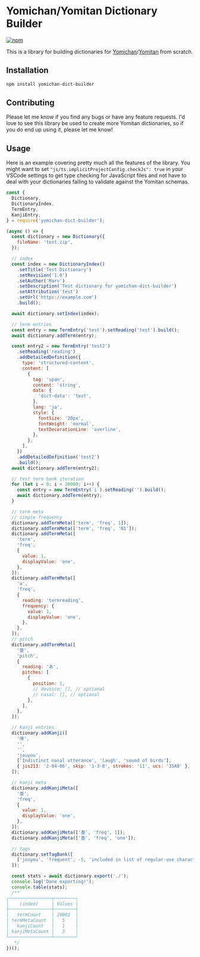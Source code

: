 # Yomichan/Yomitan Dictionary Builder

[![npm](https://img.shields.io/npm/v/yomichan-dict-builder?style=for-the-badge)](https://www.npmjs.com/package/yomichan-dict-builder)

This is a library for building dictionaries for [Yomichan](https://foosoft.net/projects/yomichan/)/[Yomitan](https://github/themoeway/yomitan) from scratch.

## Installation

```sh
npm install yomichan-dict-builder
```

## Contributing

Please let me know if you find any bugs or have any feature requests. I'd love to see this library be used to create more Yomitan dictionaries, so if you do end up using it, please let me know!

## Usage

Here is an example covering pretty much all the features of the library. You might want to set `"js/ts.implicitProjectConfig.checkJs": true` in your VSCode settings to get type checking for JavaScript files and not have to deal with your dictionaries failing to validate against the Yomitan schemas.

```js
const {
  Dictionary,
  DictionaryIndex,
  TermEntry,
  KanjiEntry,
} = require('yomichan-dict-builder');

(async () => {
  const dictionary = new Dictionary({
    fileName: 'test.zip',
  });

  // index
  const index = new DictionaryIndex()
    .setTitle('Test Dictionary')
    .setRevision('1.0')
    .setAuthor('Marv')
    .setDescription('Test dictionary for yomichan-dict-builder')
    .setAttribution('test')
    .setUrl('https://example.com')
    .build();

  await dictionary.setIndex(index);

  // term entries
  const entry = new TermEntry('test').setReading('test').build();
  await dictionary.addTerm(entry);

  const entry2 = new TermEntry('test2')
    .setReading('reading')
    .addDetailedDefinition({
      type: 'structured-content',
      content: [
        {
          tag: 'span',
          content: 'string',
          data: {
            'dict-data': 'test',
          },
          lang: 'ja',
          style: {
            fontSize: '20px',
            fontWeight: 'normal',
            textDecorationLine: 'overline',
          },
        },
      ],
    })
    .addDetailedDefinition('test2')
    .build();
  await dictionary.addTerm(entry2);

  // test term bank iteration
  for (let i = 0; i < 20000; i++) {
    const entry = new TermEntry(`i`).setReading('').build();
    await dictionary.addTerm(entry);
  }

  // term meta
  // simple frequency
  dictionary.addTermMeta(['term', 'freq', 1]);
  dictionary.addTermMeta(['term', 'freq', 'N1']);
  dictionary.addTermMeta([
    'term',
    'freq',
    {
      value: 1,
      displayValue: 'one',
    },
  ]);
  dictionary.addTermMeta([
    'a',
    'freq',
    {
      reading: 'termreading',
      frequency: {
        value: 1,
        displayValue: 'one',
      },
    },
  ]);
  // pitch
  dictionary.addTermMeta([
    '亜',
    'pitch',
    {
      reading: 'あ',
      pitches: [
        {
          position: 1,
          // devoice: [], // optional
          // nasal: [], // optional
        },
      ],
    },
  ]);

  // kanji entries
  dictionary.addKanji([
    '㖨',
    '',
    '',
    'jouyou',
    ['Indistinct nasal utterance', 'laugh', 'sound of birds'],
    { jis213: '2-04-06', skip: '1-3-8', strokes: '11', ucs: '35A8' },
  ]);

  // kanji meta
  dictionary.addKanjiMeta([
    '亜',
    'freq',
    {
      value: 1,
      displayValue: 'one',
    },
  ]);
  dictionary.addKanjiMeta(['亜', 'freq', 1]);
  dictionary.addKanjiMeta(['亜', 'freq', 'one']);

  // tags
  dictionary.setTagBank([
    ['jouyou', 'frequent', -5, 'included in list of regular-use characters', 0],
  ]);

  const stats = await dictionary.export('./');
  console.log('Done exporting!');
  console.table(stats);
  /**
┌────────────────┬────────┐
│    (index)     │ Values │
├────────────────┼────────┤
│   termCount    │ 20002  │
│ termMetaCount  │   5    │
│   kanjiCount   │   1    │
│ kanjiMetaCount │   3    │
└────────────────┴────────┘
   */
})();
```

